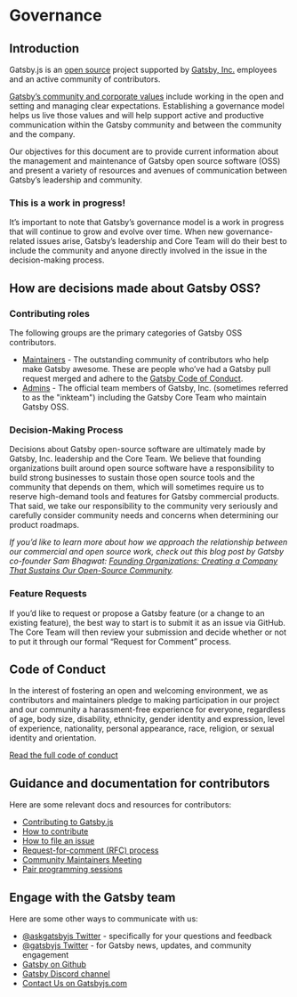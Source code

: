 # Governance

## Introduction

Gatsby.js is an [open source](https://opensource.org/) project supported by [Gatsby, Inc.](https://www.gatsbyjs.com/about/) employees and an active community of contributors.

[Gatsby’s community and corporate values](https://www.gatsbyjs.org/docs/gatsby-core-philosophy/#gatsbys-community-philosophy) include working in the open and setting and managing clear expectations. Establishing a governance model helps us live those values and will help support active and productive communication within the Gatsby community and between the community and the company.

Our objectives for this document are to provide current information about the management and maintenance of Gatsby open source software (OSS) and present a variety of resources and avenues of communication between Gatsby’s leadership and community.

### This is a work in progress!

It’s important to note that Gatsby’s governance model is a work in progress that will continue to grow and evolve over time. When new governance-related issues arise, Gatsby’s leadership and Core Team will do their best to include the community and anyone directly involved in the issue in the decision-making process.

## How are decisions made about Gatsby OSS?

### Contributing roles

The following groups are the primary categories of Gatsby OSS contributors.

- [Maintainers](https://github.com/orgs/gatsbyjs/teams/maintainers) - The outstanding community of contributors who help make Gatsby awesome. These are people who’ve had a Gatsby pull request merged and adhere to the [Gatsby Code of Conduct](https://www.gatsbyjs.org/contributing/code-of-conduct/).
- [Admins](https://github.com/orgs/gatsbyjs/teams/admin/members) - The official team members of Gatsby, Inc. (sometimes referred to as the "inkteam") including the Gatsby Core Team who maintain Gatsby OSS.

### Decision-Making Process

Decisions about Gatsby open-source software are ultimately made by Gatsby, Inc. leadership and the Core Team. We believe that founding organizations built around open source software have a responsibility to build strong businesses to sustain those open source tools and the community that depends on them, which will sometimes require us to reserve high-demand tools and features for Gatsby commercial products. That said, we take our responsibility to the community very seriously and carefully consider community needs and concerns when determining our product roadmaps.

_If you’d like to learn more about how we approach the relationship between our commercial and open source work, check out this blog post by Gatsby co-founder Sam Bhagwat: [Founding Organizations: Creating a Company That Sustains Our Open-Source Community](https://www.gatsbyjs.org/blog/2020-02-11-founding-organizations/#reach-skip-nav)._

### Feature Requests

If you’d like to request or propose a Gatsby feature (or a change to an existing feature), the best way to start is to submit it as an issue via GitHub. The Core Team will then review your submission and decide whether or not to put it through our formal “Request for Comment” process.

## Code of Conduct

In the interest of fostering an open and welcoming environment, we as contributors and maintainers pledge to making participation in our project and our community a harassment-free experience for everyone, regardless of age, body size, disability, ethnicity, gender identity and expression, level of experience, nationality, personal appearance, race, religion, or sexual identity and orientation.

[Read the full code of conduct](https://www.gatsbyjs.org/contributing/code-of-conduct/)

## Guidance and documentation for contributors

Here are some relevant docs and resources for contributors:

- [Contributing to Gatsby.js](https://www.gatsbyjs.org/contributing/)
- [How to contribute](https://www.gatsbyjs.org/contributing/how-to-contribute/)
- [How to file an issue](https://www.gatsbyjs.org/contributing/how-to-file-an-issue/)
- [Request-for-comment (RFC) process](https://www.gatsbyjs.org/contributing/rfc-process/)
- [Community Maintainers Meeting](https://www.gatsbyjs.org/contributing/community/#community-maintainers-meeting)
- [Pair programming sessions](https://www.gatsbyjs.org/contributing/pair-programming/)

## Engage with the Gatsby team

Here are some other ways to communicate with us:

- [@askgatsbyjs Twitter](https://twitter.com/AskGatsbyJS) - specifically for your questions and feedback
- [@gatsbyjs Twitter](https://twitter.com/gatsbyjs) - for Gatsby news, updates, and community engagement
- [Gatsby on Github](https://github.com/gatsbyjs)
- [Gatsby Discord channel](https://gatsby.dev/discord)
- [Contact Us on Gatsbyjs.com](https://www.gatsbyjs.com/contact-us/)
